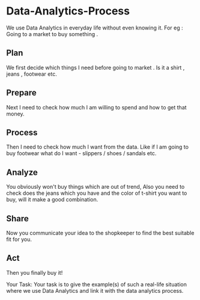 # Data-Analytics-Process

We use Data Analytics in everyday life without even knowing it.
For eg : Going to a market to buy something .


## Plan  
We first decide which things I need before going to market . Is it a shirt , jeans , footwear etc.

## Prepare  
Next I need to check how much I am willing to spend and how to get that money.

## Process  
Then I need to check how much I want from the data. Like if I am going to buy footwear what do I want - slippers / shoes / sandals etc.

## Analyze  
You obviously won't buy things which are out of trend, Also you need to check does the jeans which you have and the color of t-shirt you want to buy, will it make a good combination.

## Share  
Now you communicate your idea to the shopkeeper to find the best suitable fit for you.

## Act  
Then you finally buy it!  

Your Task:
Your task is to give the example(s) of such a real-life situation where we use Data Analytics and link it with the data analytics process. 
